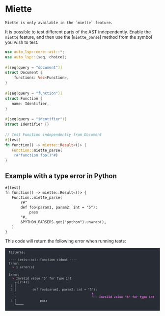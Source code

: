 # Miette

```admonish
Miette is only available in the `miette` feature.
```

It is possible to test different parts of the AST independently.
Enable the `miette` feature, and then use the [`miette_parse`] method from the symbol you wish to test.

```rust
use auto_lsp::core::ast::*;
use auto_lsp::{seq, choice};

#[seq(query = "document")]
struct Document {
    functions: Vec<Function>,
}

#[seq(query = "function")]
struct Function {
   name: Identifier,
}

#[seq(query = "identifier")]
struct Identifier {}

// Test Function independently from Document
#[test]
fn function() -> miette::Result<()> {
   Function::miette_parse(
    r#"function foo()"#)
}
```

## Example with a type error in Python

```rust, ignore
#[test]
fn function() -> miette::Result<()> {
   Function::miette_parse(
       r#"
       def foo(param1, param2: int = "5"):
           pass
       "#,
       &PYTHON_PARSERS.get("python").unwrap(),
   )
}
```

This code will return the following error when running tests:

<img src="https://raw.githubusercontent.com/adclz/auto-lsp/refs/heads/main/assets/miette.png">
